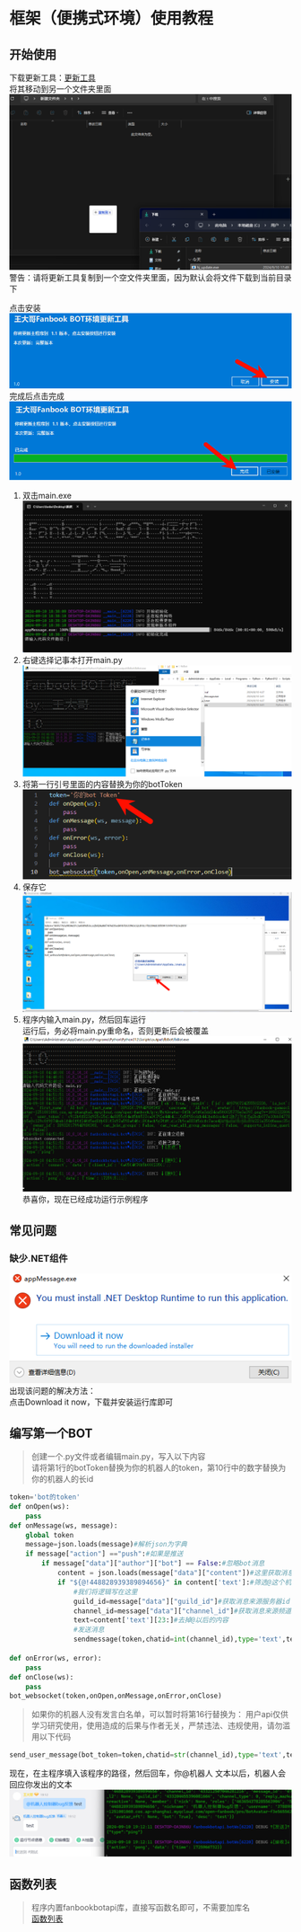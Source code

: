 # 框架（便携式环境）使用教程

## 开始使用

下载更新工具：[更新工具](https://124.221.67.43/hj_update.exe)  
将其移动到另一个文件夹里面  
![alt text](image-5.png)  
<f-alert type="warning">警告：请将更新工具复制到一个空文件夹里面，因为默认会将文件下载到当前目录下</f-alert>  

点击安装
![alt text](image-6.png)  
完成后点击完成
![alt text](image-7.png)  

1. 双击main.exe  
![alt text](image-8.png)  
2. 右键选择记事本打开main.py  
![alt text](b4ef4960-6eed-11ef-b458-79d7cd21c42d.png)  
3. 将第一行引号里面的内容替换为你的botToken  
![alt text](b4fbf390-6eed-11ef-b458-79d7cd21c42d.png)  
4. 保存它  
![alt text](b4eead20-6eed-11ef-b458-79d7cd21c42d.png)  
5. 程序内输入main.py，然后回车运行  
<f-alert type="danger">运行后，务必将main.py重命名，否则更新后会被覆盖</f-alert>
![alt text](b4fa9400-6eed-11ef-b458-79d7cd21c42d.png)  
<f-alert type="primary">恭喜你，现在已经成功运行示例程序</f-alert>

## 常见问题

### 缺少.NET组件  

![alt text](e3f84d60-6eed-11ef-b458-79d7cd21c42d.png)  
出现该问题的解决方法：  
点击Download it now，下载并安装运行库即可

## 编写第一个BOT

> 创建一个.py文件或者编辑main.py，写入以下内容  
<f-alert type="warning">请将第1行的botToken替换为你的机器人的token，第10行中的数字替换为你的机器人的长id</f-alert>

```python
token='bot的token'
def onOpen(ws):
    pass
def onMessage(ws, message):
    global token
    message=json.loads(message)#解析json为字典
    if message["action"] =="push":#如果是推送
        if message["data"]["author"]["bot"] == False:#忽略bot消息
            content = json.loads(message["data"]["content"])#这里获取消息内容
            if "${@!448828939389894656}" in content['text']:#筛选@这个机器人的消息，注意这里的botid改为你机器人的长id
                #我们将逻辑写在这里
                guild_id=message["data"]["guild_id"]#获取消息来源服务器id
                channel_id=message["data"]["channel_id"]#获取消息来源频道id
                text=content['text'][23:]#去掉@以后的内容
                #发送消息
                sendmessage(token,chatid=int(channel_id),type='text',text=text)
            
def onError(ws, error):
    pass
def onClose(ws):
    pass
bot_websocket(token,onOpen,onMessage,onError,onClose)
```

> 如果你的机器人没有发言白名单，可以暂时将第16行替换为：
<f-alert type="danger">用户api仅供学习研究使用，使用造成的后果与作者无关，严禁违法、违规使用，请勿滥用以下代码</f-alert>
```python
send_user_message(bot_token=token,chatid=str(channel_id),type='text',text='{\"type\":\"text\",\"text\":\"'+text+'\",\"contentType\":0}',decs=text,guild_id=str(guild_id))
```  

现在，在主程序填入该程序的路径，然后回车，你@机器人 文本以后，机器人会回应你发出的文本
![alt text](image-9.png)

## 函数列表

> 程序内置fanbookbotapi库，直接写函数名即可，不需要加库名  
[函数列表](https://pypi.org/project/fanbookbotapi/)  
